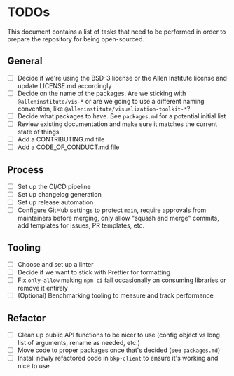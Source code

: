 # TODOs

This document contains a list of tasks that need to be performed in order to prepare the repository for being open-sourced.

## General
- [ ] Decide if we're using the BSD-3 license or the Allen Institute license and update LICENSE.md accordingly
- [ ] Decide on the name of the packages. Are we sticking with `@alleninstitute/vis-*` or are we going to use a different naming convention, like `@alleninstitute/visualization-toolkit-*`?
- [ ] Decide what packages to have. See `packages.md` for a potential initial list
- [ ] Review existing documentation and make sure it matches the current state of things
- [ ] Add a CONTRIBUTING.md file
- [ ] Add a CODE_OF_CONDUCT.md file

## Process
- [ ] Set up the CI/CD pipeline
- [ ] Set up changelog generation
- [ ] Set up release automation
- [ ] Configure GitHub settings to protect `main`, require approvals from maintainers before merging, only allow "squash and merge" commits, add templates for issues, PR templates, etc.

## Tooling
- [ ] Choose and set up a linter
- [ ] Decide if we want to stick with Prettier for formatting
- [ ] Fix `only-allow` making `npm ci` fail occasionally on consuming libraries or remove it entirely
- [ ] (Optional) Benchmarking tooling to measure and track performance

## Refactor
- [ ] Clean up public API functions to be nicer to use (config object vs long list of arguments, rename as needed, etc.)
- [ ] Move code to proper packages once that's decided (see `packages.md`)
- [ ] Install newly refactored code in `bkp-client` to ensure it's working and nice to use

